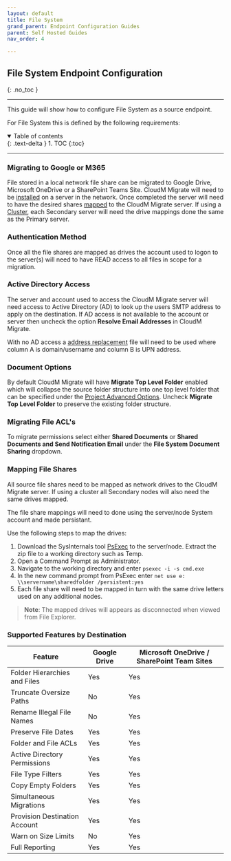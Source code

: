 ```yaml
---
layout: default
title: File System
grand_parent: Endpoint Configuration Guides
parent: Self Hosted Guides
nav_order: 4

---
```


## File System Endpoint Configuration
{: .no_toc }

---

This guide will show how to configure File System as a source endpoint. 

For File System this is defined by the following requirements:

<a name="top"></a>
<details open markdown="block">
  <summary>
    Table of contents
  </summary>
  {: .text-delta }
1. TOC
{:toc}
</details>

---

### Migrating to Google or M365

File stored in a local network file share can be migrated to Google Drive, Microsoft OneDrive or a SharePoint Teams Site. CloudM Migrate will need to be <a href="https://cloudm-migrate.github.io/documentation/Endpoint-Configuration-Guides/SelfHostedGuides.html">installed</a> on a server in the network. Once completed the server will need to have the desired shares <a href="https://docs.cloudm.io/Endpoint-Configuration-Guides/FileSystem.html#mapping-file-shares"> mapped</a> to the CloudM Migrate server. If using a <a href="https://cloudm-migrate.github.io/documentation/Endpoint-Configuration-Guides/SelfHostedGuides.html#clustering">Cluster</a>, each Secondary server will need the drive mappings done the same as the Primary server. 

### Authentication Method

Once all the file shares are mapped as drives the account used to logon to the server(s) will need to have READ access to all files in scope for a migration. 

### Active Directory Access

The server and account used to access the CloudM Migrate server will need access to Active Directory (AD) to look up the users SMTP address to apply on the destination. If AD access is not available to the account or server then uncheck the option **Resolve Email Addresses** in CloudM Migrate. 

With no AD access a <a href="https://cloudm-migrate.github.io/documentation/Engineering-Reference/ProjectAdvancedOptions.html#address-replacement">address replacement</a> file will need to be used where column A is domain/username and column B is UPN address. 

### Document Options

By default CloudM Migrate will have **Migrate Top Level Folder** enabled which will collapse the source folder structure into one top level folder that can be specified under the <a href="https://cloudm-migrate.github.io/documentation/Engineering-Reference/ProjectAdvancedOptions.html#top-level-folder-">Project Advanced Options</a>. Uncheck **Migrate Top Level Folder** to preserve the existing folder structure. 

### Migrating File ACL's

To migrate permissions select either **Shared Documents** or **Shared Documents and Send Notification Email** under the **File System Document Sharing** dropdown. 

### Mapping File Shares 

All source file shares need to be mapped as network drives to the CloudM Migrate server. If using a cluster all Secondary nodes will also need the same drives mapped. 

The file share mappings will need to done using the server/node System account and made persistant. 

Use the following steps to map the drives: 

1. Download the SysInternals tool <a href="https://learn.microsoft.com/en-gb/sysinternals/downloads/psexec">PsExec</a> to the server/node. Extract the zip file to a working directory such as Temp. 
2. Open a Command Prompt as Administrator. 
3. Navigate to the working directory and enter `psexec -i -s cmd.exe`
4. In the new command prompt from PsExec enter `net use e: \\servername\sharedfolder /persistent:yes`
5. Each file share will need to be mapped in turn with the same drive letters used on any additional nodes.

> **Note**: The mapped drives will appears as disconnected when viewed from File Explorer. 

### Supported Features by Destination

| Feature | Google Drive | Microsoft OneDrive / SharePoint Team Sites |
| --- | --- | --- |
| Folder Hierarchies and Files | Yes| Yes |        
| Truncate Oversize Paths | No | Yes |         
| Rename Illegal File Names | No | Yes |       
| Preserve File Dates | Yes | Yes | 
| Folder and File ACLs | Yes | Yes | 
| Active Directory Permissions | Yes | Yes | 
| File Type Filters | Yes | Yes |
| Copy Empty Folders | Yes | Yes |
| Simultaneous Migrations | Yes | Yes | 
| Provision Destination Account | Yes | Yes|
| Warn on Size Limits | No | Yes | 
| Full Reporting | Yes | Yes | 



